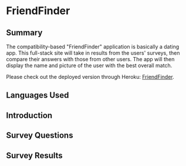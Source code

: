 # FriendFinder

## Summary
The compatibility-based "FriendFinder" application is basically a dating app. This full-stack site will take in results from the users' surveys, then compare their answers with those from other users. The app will then display the name and picture of the user with the best overall match.

Please check out the deployed version through Heroku: [FriendFinder](https://cait-friendfinder.herokuapp.com/).

## Languages Used

## Introduction

## Survey Questions

## Survey Results
